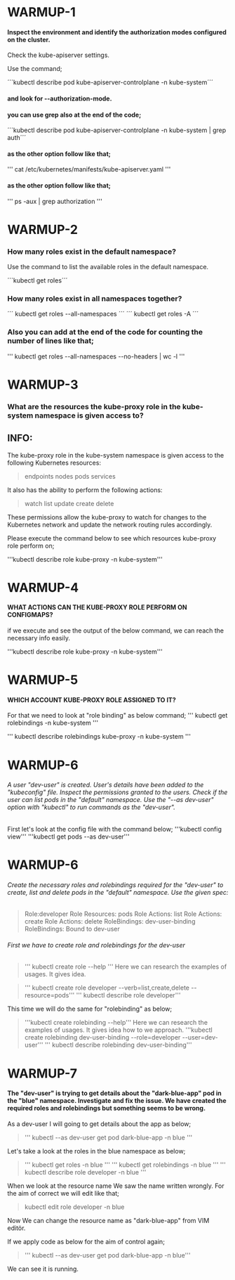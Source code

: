 # WARMUP-1

#### Inspect the environment and identify the authorization modes configured on the cluster.

Check the kube-apiserver settings.

Use the command;

´´´kubectl describe pod kube-apiserver-controlplane -n kube-system´´´

#### and look for --authorization-mode.
#### you can use grep also at the end of the code;

´´´kubectl describe pod kube-apiserver-controlplane -n kube-system | grep auth´´´

#### as the other option follow like that;
''' cat /etc/kubernetes/manifests/kube-apiserver.yaml '''

#### as the other option follow like that;
''' ps -aux | grep authorization '''

# WARMUP-2 

### How many roles exist in the default namespace?

Use the command to list the available roles in the default namespace.

´´´kubectl get roles´´´


### How many roles exist in all namespaces together?

´´´ kubectl get roles --all-namespaces ´´´
´´´ kubectl get roles -A ´´´

### Also you can add at the end of the code for counting the number of lines like that;

''' kubectl get roles --all-namespaces --no-headers | wc -l '''

# WARMUP-3

### What are the resources the kube-proxy role in the kube-system namespace is given access to?

## INFO:
The kube-proxy role in the kube-system namespace is given access to the following Kubernetes resources:

> endpoints
> nodes
> pods
> services

It also has the ability to perform the following actions:

> watch
> list
> update
> create
> delete

These permissions allow the kube-proxy to watch for changes to the Kubernetes network and update the network routing rules accordingly.

Please execute the command below to see which resources kube-proxy role perform on;

'''kubectl describe role kube-proxy -n kube-system'''

# WARMUP-4

#### WHAT ACTIONS CAN THE KUBE-PROXY ROLE PERFORM ON CONFIGMAPS?

if we execute and see the output of the below command, we can reach the necessary info easily.

'''kubectl describe role kube-proxy -n kube-system'''

# WARMUP-5

#### WHICH ACCOUNT KUBE-PROXY ROLE ASSIGNED TO IT?

For that we need to look at "role binding" as below command;
''' kubectl get rolebindings -n kube-system '''

''' kubectl describe rolebindings kube-proxy -n kube-system '''

# WARMUP-6

###### A user "dev-user" is created. User's details have been added  to the "kubeconfig" file. Inspect the permissions granted to the users. Check if the user can list pods in the "default" namespace. Use the "--as dev-user" option with "kubectl" to run commands as the "dev-user".

First let's look at the config file with the command below;
'''kubectl config view'''
'''kubectl get pods --as dev-user'''

# WARMUP-6

###### Create the necessary roles and rolebindings required for the "dev-user" to create, list and delete pods in the "default" namespace. Use the given spec:

> Role:developer
> Role Resources: pods
> Role Actions: list
> Role Actions: create
> Role Actions: delete
> RoleBindings: dev-user-binding
> RoleBindings: Bound to dev-user

###### First we have to create role and rolebindings  for the dev-user

> ''' kubectl create role --help '''
Here we can research the examples of usages. It gives idea.

> ''' kubectl create role developer --verb=list,create,delete --resource=pods'''
> ''' kubectl describe role developer'''

This time we will do the same for "rolebinding" as below;
> '''kubectl create rolebinding --help'''
Here we can research the examples of usages. It gives idea how to we approach.
> '''kubectl create rolebinding dev-user-binding --role=developer --user=dev-user'''
> ''' kubectl describe rolebinding dev-user-binding'''

# WARMUP-7

#### The "dev-user" is trying to get details about the "dark-blue-app" pod in the "blue" namespace. Investigate and fix the issue. We have created the required roles and rolebindings but something seems to be wrong.

As a dev-user I will going to get details about the app as below;
> ''' kubectl --as dev-user get pod dark-blue-app -n blue '''

Let's take a look at the roles in the blue namespace as below;
> ''' kubectl get roles -n blue '''
> ''' kubectl get rolebindings -n blue '''
> ''' kubectl describe role developer -n blue '''

When we look at the resource name We saw the name written wrongly. For the aim of correct we will edit  like that;
> kubectl edit role developer -n blue

Now We can change the resource name as "dark-blue-app" from VIM editör.

If we apply code as below for the aim of control again;
>''' kubectl --as dev-user get pod dark-blue-app -n blue'''

We can see it is running.
